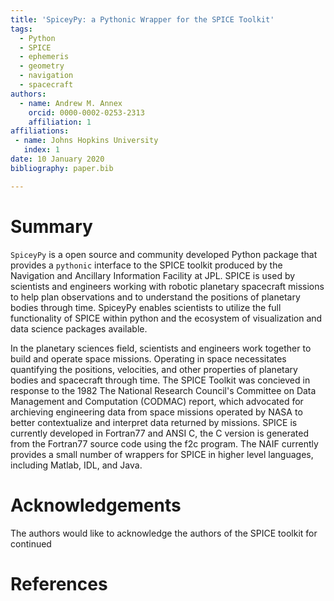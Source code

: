 ```yaml
---
title: 'SpiceyPy: a Pythonic Wrapper for the SPICE Toolkit'
tags:
  - Python
  - SPICE
  - ephemeris
  - geometry
  - navigation
  - spacecraft
authors:
  - name: Andrew M. Annex
    orcid: 0000-0002-0253-2313
    affiliation: 1
affiliations:
 - name: Johns Hopkins University
   index: 1
date: 10 January 2020
bibliography: paper.bib

---
```


# Summary

``SpiceyPy`` is a open source and community developed Python package that provides a ``pythonic`` interface 
to the SPICE toolkit produced by the Navigation and Ancillary Information Facility at JPL. SPICE is used by
scientists and engineers working with robotic planetary spacecraft missions to help plan observations and to
understand the positions of planetary bodies through time. SpiceyPy enables scientists to utilize the full
functionality of SPICE within python and the ecosystem of visualization and data science packages available. 
  
In the planetary sciences field, scientists and engineers work together to build and operate space missions. 
Operating in space necessitates quantifying the positions, velocities, and other properties of planetary bodies 
and spacecraft through time. The SPICE Toolkit was concieved in response to the 1982 The National Research Council's
 Committee on Data Management and Computation (CODMAC) report, which advocated for archieving engineering data 
from space missions operated by NASA to better contextualize and interpret data returned by missions.
SPICE is currently developed in Fortran77 and ANSI C, the C version is generated from the Fortran77 source code 
using the f2c program. The NAIF currently provides a small number of wrappers for SPICE in higher level languages, including Matlab, IDL, and Java.


# Acknowledgements
The authors would like to acknowledge the authors of the SPICE toolkit for continued 

# References